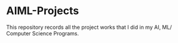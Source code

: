 # AIML-Projects
This repository records all the project works that I did in my AI, ML/ Computer Science Programs.
